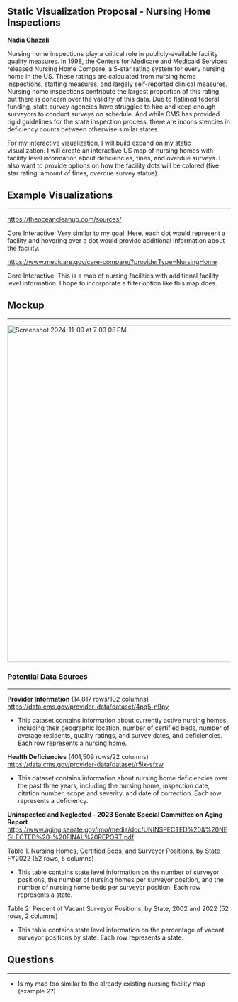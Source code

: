 ## Static Visualization Proposal - Nursing Home Inspections

**Nadia Ghazali**

Nursing home inspections play a critical role in publicly-available facility quality measures. In 1998, the Centers for Medicare and Medicaid Services released Nursing Home Compare, a 5-star rating system for every nursing home in the US. These ratings are calculated from nursing home inspections, staffing measures, and largely self-reported clinical measures. Nursing home inspections contribute the largest proportion of this rating, but there is concern over the validity of this data. Due to flatlined federal funding, state survey agencies have struggled to hire and keep enough surveyors to conduct surveys on schedule. And while CMS has provided rigid guidelines for the state inspection process, there are inconsistencies in deficiency counts between otherwise similar states. 

For my interactive visualization, I will build expand on my static visualization. I will create an interactive US map of nursing homes with facility level information about deficiencies, fines, and overdue surveys. I also want to provide options on how the facility dots will be colored (five star rating, amount of fines, overdue survey status). 

## Example Visualizations
-------------------------------

https://theoceancleanup.com/sources/ 

Core Interactive: Very similar to my goal. Here, each dot would represent a facility and hovering over a dot would provide additional information about the facility. 


https://www.medicare.gov/care-compare/?providerType=NursingHome

Core Interactive: This is a map of nursing facilities with additional facility level information. I hope to incorporate a filter option like this map does. 


## Mockup 
-------------------------------

<img width="759" alt="Screenshot 2024-11-09 at 7 03 08 PM" src="https://github.com/user-attachments/assets/208f96a3-32e1-425d-8660-393c08b0ff28">


### Potential Data Sources
-------------------------------
**Provider Information** (14,817 rows/102 columns)
https://data.cms.gov/provider-data/dataset/4pq5-n9py

* This dataset contains information about currently active nursing homes, including their geographic location, number of certified beds, number of average residents, quality ratings, and survey dates, and deficiencies. Each row represents a nursing home. 

**Health Deficiencies** (401,509 rows/22 columns)
https://data.cms.gov/provider-data/dataset/r5ix-sfxw

* This dataset contains information about nursing home deficiencies over the past three years, including the nursing home, inspection date, citation number, scope and severity, and date of correction. Each row represents a deficiency. 

**Uninspected and Neglected - 2023 Senate Special Committee on Aging Report** 
https://www.aging.senate.gov/imo/media/doc/UNINSPECTED%20&%20NEGLECTED%20-%20FINAL%20REPORT.pdf

Table 1. Nursing Homes, Certified Beds, and Surveyor Positions, by State FY2022 (52 rows, 5 columns)
* This table contains state level information on the number of surveyor positions, the number of nursing homes per surveyor position, and the number of nursing home beds per surveyor position. Each row represents a state. 

Table 2: Percent of Vacant Surveyor Positions, by State, 2002 and 2022 (52 rows, 2 columns)
* This table contains state level information on the percentage of vacant surveyor positions by state. Each row represents a state.



## Questions 
----------------------------
* Is my map too similar to the already existing nursing facility map (example 2?) 
